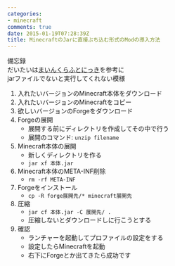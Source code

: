 ```yaml
---
categories:
- minecraft
comments: true
date: 2015-01-19T07:28:39Z
title: MinecraftのJarに直接ぶち込む形式のModの導入方法
---
```


備忘録  
だいたいは[まいんくらふとにっき](http://ghasts.blog.fc2.com/blog-entry-571.html)を参考に  
jarファイルでないと実行してくれない模様  

<!--more-->

1. 入れたいバージョンのMinecraft本体をダウンロード
2. 入れたいバージョンのMinecraftをコピー
3. 欲しいバージョンのForgeをダウンロード
4. Forgeの展開  
	+ 展開する前にディレクトリを作成してその中で行う
	+ 展開のコマンド: `unzip filename`
5. Minecraft本体の展開
	+ 新しくディレクトリを作る
	+ `jar xf 本体.jar`
6. Minecraft本体のMETA-INF削除
	+ `rm -rf META-INF`
7. Forgeをインストール
	+ `cp -R forge展開先/* minecraft展開先`
8. 圧縮
	+ `jar cf 本体.jar -C 展開先/ .`
	+ 圧縮しないとダウンロードしに行こうとする
9. 確認
	+ ランチャーを起動してプロファイルの設定をする
	+ 設定したらMinecraftを起動
	+ 右下にForgeとか出てきたら成功です
